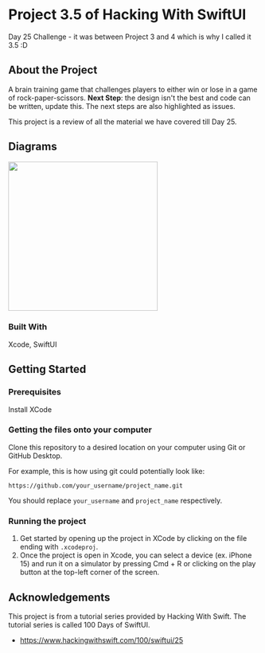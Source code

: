# Project 3.5 of Hacking With SwiftUI
Day 25 Challenge - it was between Project 3 and 4 which is why I called it 3.5 :D

## About the Project

A brain training game that challenges players to either win or lose in a game of rock-paper-scissors. **Next Step**: the design isn't the best and code can be written, update this. The next steps are also highlighted as issues.

This project is a review of all the material we have covered till Day 25.

## Diagrams

<img src=https://github.com/user-attachments/assets/1a5df9f0-9a35-40fb-ac52-344dd435d2fc width=300>

### Built With

Xcode, SwiftUI

## Getting Started

### Prerequisites

Install XCode

### Getting the files onto your computer

Clone this repository to a desired location on your computer using Git or GitHub Desktop. 

For example, this is how using git could potentially look like: 
```
https://github.com/your_username/project_name.git
```

You should replace `your_username` and `project_name` respectively.

### Running the project

1. Get started by opening up the project in XCode by clicking on the file ending with `.xcodeproj`.
2. Once the project is open in Xcode, you can select a device (ex. iPhone 15) and run it on a simulator by pressing Cmd + R or clicking on the play button at the top-left corner of the screen.

## Acknowledgements

This project is from a tutorial series provided by Hacking With Swift. The tutorial series is called 100 Days of SwiftUI.
- https://www.hackingwithswift.com/100/swiftui/25

